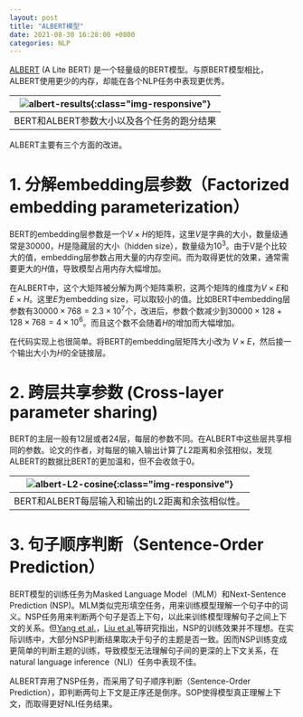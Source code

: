 ```yaml
---
layout: post
title: "ALBERT模型"
date: 2021-08-30 16:28:00 +0800
categories: NLP
---
```


[ALBERT](https://arxiv.org/abs/1909.11942) (A Lite BERT) 是一个轻量级的BERT模型。与原BERT模型相比，ALBERT使用更少的内存，却能在各个NLP任务中表现更优秀。

| ![albert-results](/assets/images/albert-results.PNG){:class="img-responsive"} | 
|:--:| 
| BERT和ALBERT参数大小以及各个任务的跑分结果|


ALBERT主要有三个方面的改进。

# 1. 分解embedding层参数（Factorized embedding parameterization）

BERT的embedding层参数是一个$V\times H$的矩阵，这里$V$是字典的大小，数量级通常是30000，$H$是隐藏层的大小（hidden size），数量级为$10^3$。由于V是个比较大的值，embedding层参数占用大量的内存空间。而为取得更忧的效果，通常需要更大的$H$值，导致模型占用内存大幅增加。
<br/>

在ALBERT中，这个大矩阵被分解为两个矩阵乘积，这两个矩阵的维度为$V \times E$和$E\times H$。这里$E$为embedding size，可以取较小的值。比如BERT中embedding层参数有$30000 \times 768 = 2.3\times 10^7$个，改进后，参数个数减少到$30000 \times 128 + 128 \times 768 = 4\times 10^6$。而且这个数不会随着$H$的增加而大幅增加。

在代码实现上也很简单。将BERT的embedding层矩阵大小改为 $V \times E$，然后接一个输出大小为$H$的全链接层。

# 2. 跨层共享参数 (Cross-layer parameter sharing)

BERT的主层一般有12层或者24层，每层的参数不同。在ALBERT中这些层共享相同的参数。论文的作者，对每层的输入输出计算了$L2$距离和余弦相似，发现ALBERT的数据比BERT的更加温和，但不会收敛于0。

| ![albert-L2-cosine](/assets/images/albert-L2-cosine.PNG){:class="img-responsive"} | 
|:--:| 
| BERT和ALBERT每层输入和输出的L2距离和余弦相似性。|

# 3. 句子顺序判断（Sentence-Order Prediction）
BERT模型的训练任务为Masked Language Model（MLM）和Next-Sentence Prediction (NSP)。MLM类似完形填空任务，用来训练模型理解一个句子中的词义。NSP任务用来判断两个句子是否上下句，以此来训练模型理解句子之间上下文的关系。但[Yang et al.](https://arxiv.org/abs/1904.00962)，[Liu et al.](https://arxiv.org/abs/1907.11692)等研究指出，NSP的训练效果并不理想。在实际训练中，大部分NSP判断结果取决于句子的主题是否一致。因而NSP训练变成更简单的判断主题的训练，导致模型无法理解句子间的更深的上下文关系，在natural language inference（NLI）任务中表现不佳。

ALBERT弃用了NSP任务，而采用了句子顺序判断（Sentence-Order Prediction），即判断两句上下文是正序还是倒序。SOP使得模型真正理解上下文，而取得更好NLI任务结果。

